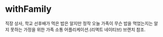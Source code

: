 # withFamily
 직장 상사, 학교 선후배가 먹은 밥은 알지만 정작 오늘 가족이 무슨 밥을 먹었는지는 알지 못하는 가정을 위한 가족 소통 어플리케이션.(리액트 네이티브)
 브랜치 참조.
